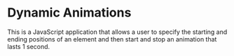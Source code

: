 # Dynamic Animations
This is a JavaScript application that allows a user to specify the starting and ending positions of an element and then start and stop an animation that lasts 1 second.
